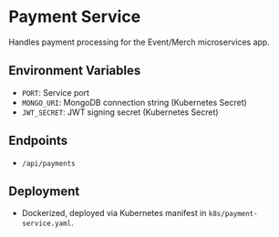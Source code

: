 # Payment Service

Handles payment processing for the Event/Merch microservices app.

## Environment Variables
- `PORT`: Service port
- `MONGO_URI`: MongoDB connection string (Kubernetes Secret)
- `JWT_SECRET`: JWT signing secret (Kubernetes Secret)

## Endpoints
- `/api/payments`

## Deployment
- Dockerized, deployed via Kubernetes manifest in `k8s/payment-service.yaml`.
